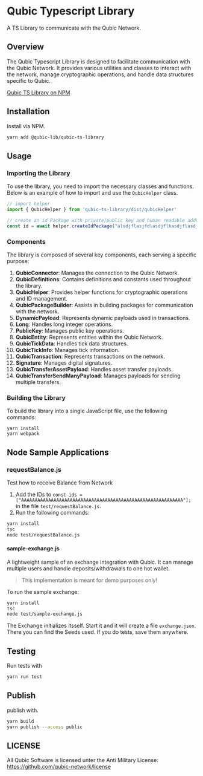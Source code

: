 # Qubic Typescript Library

A TS Library to communicate with the Qubic Network.

## Overview

The Qubic Typescript Library is designed to facilitate communication with the Qubic Network. It provides various utilities and classes to interact with the network, manage cryptographic operations, and handle data structures specific to Qubic.

[Qubic TS Library on NPM](https://www.npmjs.com/package/@qubic-lib/qubic-ts-library)

## Installation

Install via NPM.

```bash
yarn add @qubic-lib/qubic-ts-library
```

## Usage
### Importing the Library
To use the library, you need to import the necessary classes and functions. Below is an example of how to import and use the `QubicHelper` class.


```ts
// import helper
import { QubicHelper } from 'qubic-ts-library/dist/qubicHelper'

// create an id Package with private/public key and human readable address
const id = await helper.createIdPackage("alsdjflasjfdlasdjflkasdjflasdjlkdjsf");
```


### Components

The library is composed of several key components, each serving a specific purpose:

1. **QubicConnector**: Manages the connection to the Qubic Network.
2. **QubicDefinitions**: Contains definitions and constants used throughout the library.
3. **QubicHelper**: Provides helper functions for cryptographic operations and ID management.
4. **QubicPackageBuilder**: Assists in building packages for communication with the network.
5. **DynamicPayload**: Represents dynamic payloads used in transactions.
6. **Long**: Handles long integer operations.
7. **PublicKey**: Manages public key operations.
8. **QubicEntity**: Represents entities within the Qubic Network.
9. **QubicTickData**: Handles tick data structures.
10. **QubicTickInfo**: Manages tick information.
11. **QubicTransaction**: Represents transactions on the network.
12. **Signature**: Manages digital signatures.
13. **QubicTransferAssetPayload**: Handles asset transfer payloads.
14. **QubicTransferSendManyPayload**: Manages payloads for sending multiple transfers.

### Building the Library

To build the library into a single JavaScript file, use the following commands:

```
yarn install
yarn webpack
```

## Node Sample Applications

### requestBalance.js
Test how to receive Balance from Network

1. Add the IDs to `const ids = ["AAAAAAAAAAAAAAAAAAAAAAAAAAAAAAAAAAAAAAAAAAAAAAAAAAAAAAAAAAAA"];` in the file `test/requestBalance.js`.
2. Run the following commands:

```bash
yarn install
tsc
node test/requestBalance.js
```

#### sample-exchange.js

A lightweight sample of an exchange integration with Qubic. It can manage multiple users and handle deposits/withdrawals to one hot wallet.

> This implementation is meant for demo purposes only!

To run the sample exchange:

```bash
yarn install
tsc
node test/sample-exchange.js
```

The Exchange initializes itsself. Start it and it will create a file `exchange.json`. There you can find the Seeds used. If you do tests, save them anywhere.

## Testing
Run tests with

```bash
yarn run test
```

## Publish
publish with.

```bash
yarn build
yarn publish --access public
```

## LICENSE
All Qubic Software is licensed unter the Anti Military License: https://github.com/qubic-network/license